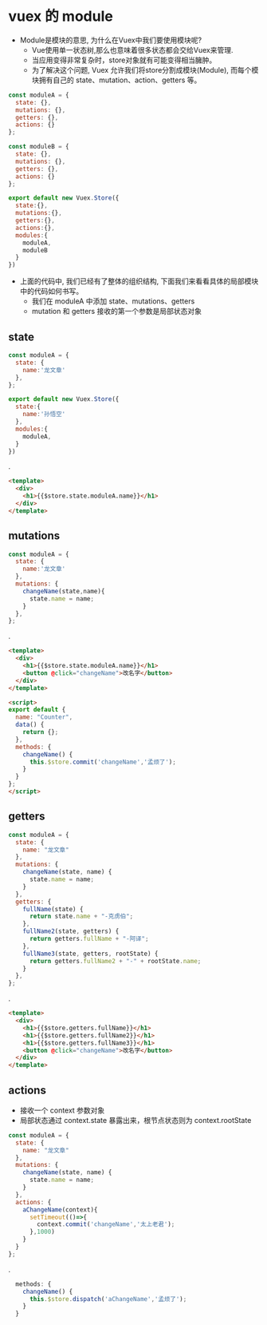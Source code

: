 # vuex 的 module

* Module是模块的意思, 为什么在Vuex中我们要使用模块呢?
  * Vue使用单一状态树,那么也意味着很多状态都会交给Vuex来管理.
  * 当应用变得非常复杂时，store对象就有可能变得相当臃肿。
  * 为了解决这个问题, Vuex 允许我们将store分割成模块(Module), 而每个模块拥有自己的 state、mutation、action、getters 等。

```js
const moduleA = {
  state: {},
  mutations: {},
  getters: {},
  actions: {}
};

const moduleB = {
  state: {},
  mutations: {},
  getters: {},
  actions: {}
};

export default new Vuex.Store({
  state:{},
  mutations:{},
  getters:{},
  actions:{},
  modules:{
    moduleA,
    moduleB
  }
})
```

* 上面的代码中, 我们已经有了整体的组织结构, 下面我们来看看具体的局部模块中的代码如何书写。
  * 我们在 moduleA 中添加 state、mutations、getters
  * mutation 和 getters 接收的第一个参数是局部状态对象

## state

```js
const moduleA = {
  state: {
    name:'龙文章'
  },
};

export default new Vuex.Store({
  state:{
    name:'孙悟空'
  },
  modules:{
    moduleA,
  }
})
```

.

```html
<template>
  <div>
    <h1>{{$store.state.moduleA.name}}</h1>
  </div>
</template>
```

## mutations

```js
const moduleA = {
  state: {
    name:'龙文章'
  },
  mutations: {
    changeName(state,name){
      state.name = name;
    }
  },
};
```

.

```html
<template>
  <div>
    <h1>{{$store.state.moduleA.name}}</h1>
    <button @click="changeName">改名字</button>
  </div>
</template>

<script>
export default {
  name: "Counter",
  data() {
    return {};
  },
  methods: {
    changeName() {
      this.$store.commit('changeName','孟烦了');
    }
  }
};
</script>
```

## getters

```js
const moduleA = {
  state: {
    name: "龙文章"
  },
  mutations: {
    changeName(state, name) {
      state.name = name;
    }
  },
  getters: {
    fullName(state) {
      return state.name + "-克虏伯";
    },
    fullName2(state, getters) {
      return getters.fullName + "-阿译";
    },
    fullName3(state, getters, rootState) {
      return getters.fullName2 + "-" + rootState.name;
    }
  },
};
```

.

```html
<template>
  <div>
    <h1>{{$store.getters.fullName}}</h1>
    <h1>{{$store.getters.fullName2}}</h1>
    <h1>{{$store.getters.fullName3}}</h1>
    <button @click="changeName">改名字</button>
  </div>
</template>
```

## actions

* 接收一个 context 参数对象
* 局部状态通过 context.state 暴露出来，根节点状态则为 context.rootState

```js
const moduleA = {
  state: {
    name: "龙文章"
  },
  mutations: {
    changeName(state, name) {
      state.name = name;
    }
  },
  actions: {
    aChangeName(context){
      setTimeout(()=>{
        context.commit('changeName','太上老君');
      },1000)
    }
  }
};
```

.

```js
  methods: {
    changeName() {
      this.$store.dispatch('aChangeName','孟烦了');
    }
  }
```





























